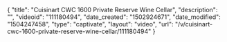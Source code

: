 {
    "title": "Cuisinart CWC 1600 Private Reserve Wine Cellar",
    "description": "",
    "videoid": "111180494",
    "date_created": "1502924671",
    "date_modified": "1504247458",
    "type": "captivate",
    "layout": "video",
    "url": "\/v\/cuisinart-cwc-1600-private-reserve-wine-cellar\/111180494"
}